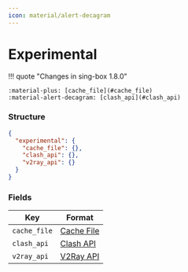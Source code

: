 ```yaml
---
icon: material/alert-decagram
---
```


# Experimental

!!! quote "Changes in sing-box 1.8.0"

    :material-plus: [cache_file](#cache_file)  
    :material-alert-decagram: [clash_api](#clash_api)

### Structure

```json
{
  "experimental": {
    "cache_file": {},
    "clash_api": {},
    "v2ray_api": {}
  }
}
```

### Fields

| Key          | Format                     |
|--------------|----------------------------|
| `cache_file` | [Cache File](./cache-file/) |
| `clash_api`  | [Clash API](./clash-api/)   |
| `v2ray_api`  | [V2Ray API](./v2ray-api/)   |
